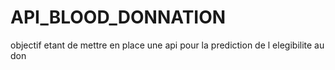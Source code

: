 # API_BLOOD_DONNATION
objectif etant de mettre en place une api pour la prediction de l elegibilite au don
